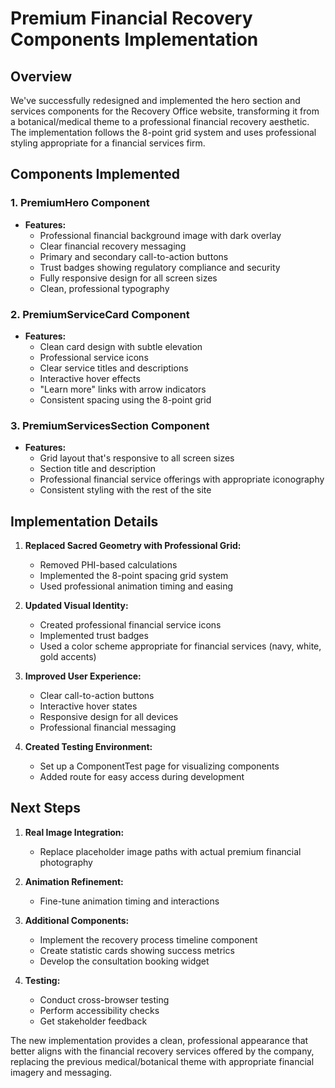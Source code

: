 # Premium Financial Recovery Components Implementation

## Overview

We've successfully redesigned and implemented the hero section and services components for the Recovery Office website, transforming it from a botanical/medical theme to a professional financial recovery aesthetic. The implementation follows the 8-point grid system and uses professional styling appropriate for a financial services firm.

## Components Implemented

### 1. PremiumHero Component
- **Features:**
  - Professional financial background image with dark overlay
  - Clear financial recovery messaging
  - Primary and secondary call-to-action buttons
  - Trust badges showing regulatory compliance and security
  - Fully responsive design for all screen sizes
  - Clean, professional typography

### 2. PremiumServiceCard Component
- **Features:**
  - Clean card design with subtle elevation
  - Professional service icons
  - Clear service titles and descriptions
  - Interactive hover effects
  - "Learn more" links with arrow indicators
  - Consistent spacing using the 8-point grid

### 3. PremiumServicesSection Component
- **Features:**
  - Grid layout that's responsive to all screen sizes
  - Section title and description
  - Professional financial service offerings with appropriate iconography
  - Consistent styling with the rest of the site

## Implementation Details

1. **Replaced Sacred Geometry with Professional Grid:**
   - Removed PHI-based calculations
   - Implemented the 8-point spacing grid system
   - Used professional animation timing and easing

2. **Updated Visual Identity:**
   - Created professional financial service icons
   - Implemented trust badges
   - Used a color scheme appropriate for financial services (navy, white, gold accents)

3. **Improved User Experience:**
   - Clear call-to-action buttons
   - Interactive hover states
   - Responsive design for all devices
   - Professional financial messaging

4. **Created Testing Environment:**
   - Set up a ComponentTest page for visualizing components
   - Added route for easy access during development

## Next Steps

1. **Real Image Integration:**
   - Replace placeholder image paths with actual premium financial photography

2. **Animation Refinement:**
   - Fine-tune animation timing and interactions

3. **Additional Components:**
   - Implement the recovery process timeline component
   - Create statistic cards showing success metrics
   - Develop the consultation booking widget

4. **Testing:**
   - Conduct cross-browser testing
   - Perform accessibility checks
   - Get stakeholder feedback

The new implementation provides a clean, professional appearance that better aligns with the financial recovery services offered by the company, replacing the previous medical/botanical theme with appropriate financial imagery and messaging. 
